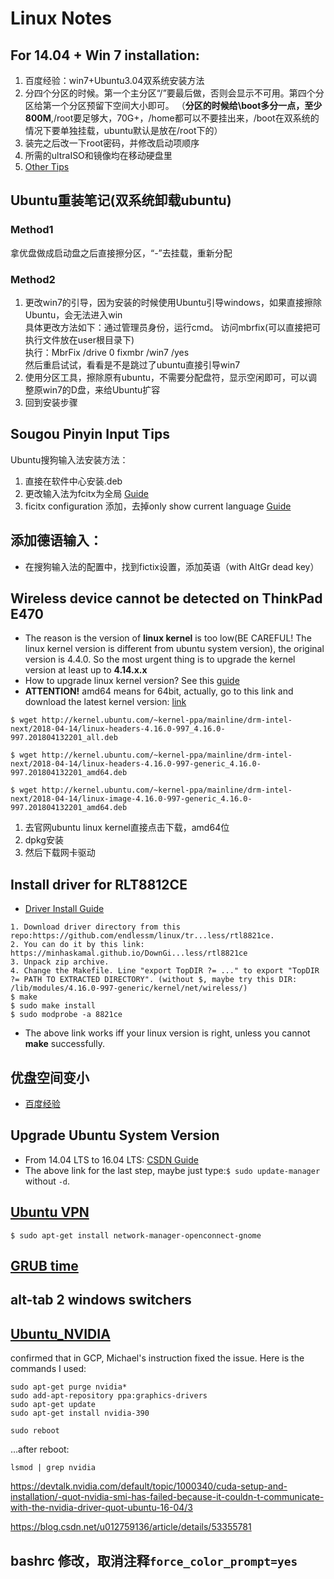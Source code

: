 # Linux Notes
## For 14.04 + Win 7 installation:
1. 百度经验：win7+Ubuntu3.04双系统安装方法
2. 分四个分区的时候。第一个主分区“/”要最后做，否则会显示不可用。第四个分区给第一个分区预留下空间大小即可。 （**分区的时候给\boot多分一点，至少800M**,/root要足够大，70G+，/home都可以不要挂出来，/boot在双系统的情况下要单独挂载，ubuntu默认是放在/root下的）
3. 装完之后改一下root密码，并修改启动项顺序
4. 所需的ultraISO和镜像均在移动硬盘里
5. [Other Tips](http://blog.csdn.net/fuchaosz/article/details/51882935)  

## Ubuntu重装笔记(双系统卸载ubuntu)
### Method1
拿优盘做成启动盘之后直接擦分区，“-”去挂载，重新分配
### Method2
1. 更改win7的引导，因为安装的时候使用Ubuntu引导windows，如果直接擦除Ubuntu，会无法进入win  
具体更改方法如下：通过管理员身份，运行cmd。 访问mbrfix(可以直接把可执行文件放在user根目录下)  
执行：MbrFix /drive 0 fixmbr /win7 /yes  
然后重启试试，看看是不是跳过了ubuntu直接引导win7  
2. 使用分区工具，擦除原有ubuntu，不需要分配盘符，显示空闲即可，可以调整原win7的D盘，来给Ubuntu扩容  
3. 回到安装步骤  

## Sougou Pinyin Input Tips
Ubuntu搜狗输入法安装方法：
1. 直接在软件中心安装.deb 
2. 更改输入法为fcitx为全局 [Guide](http://blog.csdn.net/tao_627/article/details/24119037)
3. ficitx configuration 添加，去掉only show current language [Guide](http://jingyan.baidu.com/article/54b6b9c0eedd252d583b4714.html)

## 添加德语输入：
- 在搜狗输入法的配置中，找到fictix设置，添加英语（with AltGr dead key）

## Wireless device cannot be detected on ThinkPad E470
- The reason is the version of **linux kernel** is too low(BE CAREFUL! The linux kernel version is different from ubuntu system version), the original version is 4.4.0. So the most urgent thing is to upgrade the kernel version at least up to **4.14.x.x**
- How to upgrade linux kernel version? See this [guide](http://blog.csdn.net/csdn_duomaomao/article/details/77668946)
- **ATTENTION!** amd64 means for 64bit, actually, go to this link and download the latest kernel version: [link](http://kernel.ubuntu.com/~kernel-ppa/mainline/drm-intel-next/)

```
$ wget http://kernel.ubuntu.com/~kernel-ppa/mainline/drm-intel-next/2018-04-14/linux-headers-4.16.0-997_4.16.0-997.201804132201_all.deb

$ wget http://kernel.ubuntu.com/~kernel-ppa/mainline/drm-intel-next/2018-04-14/linux-headers-4.16.0-997-generic_4.16.0-997.201804132201_amd64.deb

$ wget http://kernel.ubuntu.com/~kernel-ppa/mainline/drm-intel-next/2018-04-14/linux-image-4.16.0-997-generic_4.16.0-997.201804132201_amd64.deb
```
1. 去官网ubuntu linux kernel直接点击下载，amd64位
2. dpkg安装
3. 然后下载网卡驱动

## Install driver for RLT8812CE
- [Driver Install Guide](https://ubuntuforums.org/showthread.php?t=2371149&page=3)

```
1. Download driver directory from this repo:https://github.com/endlessm/linux/tr...less/rtl8821ce. 
2. You can do it by this link: https://minhaskamal.github.io/DownGi...less/rtl8821ce
3. Unpack zip archive.
4. Change the Makefile. Line "export TopDIR ?= ..." to export "TopDIR ?= PATH TO EXTRACTED DIRECTORY". (without $, maybe try this DIR: /lib/modules/4.16.0-997-generic/kernel/net/wireless/)
$ make
$ sudo make install
$ sudo modprobe -a 8821ce
```
    
- The above link works iff your linux version is right, unless you cannot **make** successfully.

## 优盘空间变小
- [百度经验](https://jingyan.baidu.com/article/b24f6c82dddece86bee5da67.html)


## Upgrade Ubuntu System Version
- From 14.04 LTS to 16.04 LTS: [CSDN Guide](http://blog.csdn.net/chszs/article/details/51236572)
- The above link for the last step, maybe just type:```$ sudo update-manager``` without ```-d```.

## [Ubuntu VPN](https://www.cnblogs.com/LinkT/p/6087634.html)
```
$ sudo apt-get install network-manager-openconnect-gnome
```
## [GRUB time](https://www.jianshu.com/p/f3c3beb7f205)

## alt-tab 2 windows switchers
 
## [Ubuntu_NVIDIA](https://blog.csdn.net/u012759136/article/details/53355781)
confirmed that in GCP, Michael's instruction fixed the issue.
Here is the commands I used:
```
sudo apt-get purge nvidia*
sudo add-apt-repository ppa:graphics-drivers
sudo apt-get update
sudo apt-get install nvidia-390

sudo reboot
```

…after reboot:
```
lsmod | grep nvidia 
```


https://devtalk.nvidia.com/default/topic/1000340/cuda-setup-and-installation/-quot-nvidia-smi-has-failed-because-it-couldn-t-communicate-with-the-nvidia-driver-quot-ubuntu-16-04/3


https://blog.csdn.net/u012759136/article/details/53355781

## bashrc 修改，取消注释`force_color_prompt=yes`
